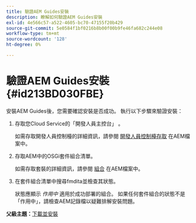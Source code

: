 ```yaml
---
title: 驗證AEM Guides安裝
description: 瞭解如何驗證AEM Guides安裝
exl-id: 4e566c57-a522-4605-bc70-47155f20b429
source-git-commit: 5e0584f1bf0216b8b00f00b9fe46fa682c244e08
workflow-type: tm+mt
source-wordcount: '128'
ht-degree: 0%

---
```


# 驗證AEM Guides安裝 {#id213BD030FBE}

安裝AEM Guides後，您需要確認安裝是否成功。 執行以下步驟來驗證安裝：

1. 存取您Cloud Service的「開發人員主控台」 。

   如需存取開發人員控制檯的詳細資訊，請參閱 [開發人員控制檯存取](https://experienceleague.adobe.com/docs/experience-manager-learn/cloud-service/debugging/debugging-aem-as-a-cloud-service/developer-console.html) 在AEM檔案中。

1. 存取AEM中的OSGi套件組合清單。

   如需存取套裝的詳細資訊，請參閱 [組合](https://experienceleague.adobe.com/docs/experience-manager-learn/cloud-service/debugging/debugging-aem-as-a-cloud-service/developer-console.html?lang=en#bundles) 在AEM檔案中。

1. 在套件組合清單中搜尋fmdita並檢查其狀態。

   狀態應顯示 *作用中* 適用於成功部署的組合。 如果任何套件組合的狀態不是「作用中」，請檢查AEM記錄檔以疑難排解安裝問題。


**父級主題：**[&#x200B;下載並安裝](download-install.md)
